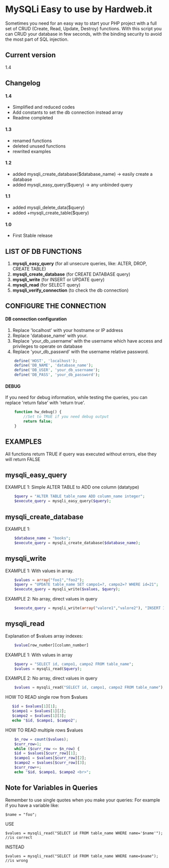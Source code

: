 # MySQLi Easy to use by Hardweb.it
Sometimes you need for an easy way to start your PHP project with a full set of CRUD (Create, Read, Update, Destroy) functions.
With this script you can CRUD your database in few seconds, with the binding security to avoid the most part of SQL injection.

## Current version
1.4

## Changelog
#### 1.4
+ Simplified and reduced codes
+ Add constants to set the db connection instead array
+ Readme completed
#### 1.3
+ renamed functions
+ deleted unused functions
+ rewrited examples
#### 1.2
+ added mysqli_create_database($database_name) -> easily create a database
+ added mysqli_easy_query($query) -> any unbinded query
#### 1.1
+ added mysqli_delete_data($query)
+ added +mysqli_create_table($query)
#### 1.0
+ First Stable release


## LIST OF DB FUNCTIONS

1. **mysqli_easy_query** (for all unsecure queries, like: ALTER, DROP, CREATE TABLE)
2. **mysqli_create_database** (for CREATE DATABASE query)
3. **mysqli_write** (for INSERT or UPDATE query)
4. **mysqli_read** (for SELECT query)
5. **mysqli_verify_connection** (to check the db connection)

## CONFIGURE THE CONNECTION

#### DB connection configuration
1. Replace 'localhost' with your hostname or IP address
2. Replace 'database_name' with your.
3. Replace 'your_db_username' with the username which have access and privileges to operate on database
4. Replace 'your_db_passwrd' with the username relative password.

```php
	define('HOST', 'localhost');
	define('DB_NAME', 'database_name');
	define('DB_USER', 'your_db_username');
	define('DB_PASS', 'your_db_password');
```

#### DEBUG
If you need for debug information, while testing the queries, you can replace 'return false' with 'return true'.

```php
	function hw_debug() {
		//Set to TRUE if you need debug output
		return false;
	}
```

## EXAMPLES
All functions return TRUE if query was executed without errors, else they will return FALSE

## mysqli_easy_query

EXAMPLE 1: Simple ALTER TABLE to ADD one column (datatype)
```php
	$query = "ALTER TABLE table_name ADD column_name integer";
	$execute_query = mysqli_easy_query($query);
```

## mysqli_create_database

EXAMPLE 1:

```php
	$database_name = "books";
	$execute_query = mysqli_create_database($database_name);
```
## mysqli_write

EXAMPLE 1: With values in array.
```php
	$values = array("foo1","foo2"); 
	$query = "UPDATE table_name SET campo1=?, campo2=? WHERE id=21"; 
	$execute_query = mysqli_write($values, $query);
```
    
EXAMPLE 2: No array, direct values in query
```php	
	$execute_query = mysqli_write(array("valore1","valore2"), "INSERT INTO table_name (campo1, campo2) VALUES (?,?)");
```

## mysqli_read
Explanation of $values array indexes:
```php
	$value[row_number][column_number]
```
EXAMPLE 1: With values in array
```php	
	$query = "SELECT id, campo1, campo2 FROM table_name";
	$values = mysqli_read($query);
```    
EXAMPLE 2: No array, direct values in query
```php	
	$values = mysqli_read("SELECT id, campo1, campo2 FROM table_name");
```

 HOW TO READ single row from $values
 ```php
	$id = $values[1][1];
	$campo1 = $values[1][2];
	$campo2 = $values[1][3];
	echo "$id, $campo1, $campo2";
```

HOW TO READ multiple rows $values
```php
	$n_row = count($values);
	$curr_row=1;
	while ($curr_row <= $n_row) {
	$id = $values[$curr_row][1];
	$campo1 = $values[$curr_row][2];
	$campo2 = $values[$curr_row][3];
	$curr_row++;
	echo "$id, $campo1, $campo2 <br>";
```
			
## Note for Variables in Queries
Remember to use single quotes when you make your queries:
For example if you have a variable like:
	
	$name = "foo";
USE

	$values = mysqli_read("SELECT id FROM table_name WHERE name='$name'"); //is correct

INSTEAD

	$values = mysqli_read("SELECT id FROM table_name WHERE name=$name"); //is wrong
